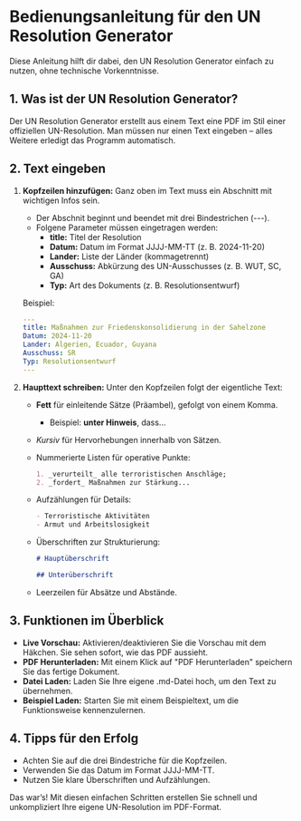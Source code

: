 # Bedienungsanleitung für den UN Resolution Generator

Diese Anleitung hilft dir dabei, den UN Resolution Generator einfach zu nutzen, ohne technische Vorkenntnisse.

## 1. Was ist der UN Resolution Generator?

Der UN Resolution Generator erstellt aus einem Text eine PDF im Stil einer offiziellen UN-Resolution. Man müssen nur einen Text eingeben – alles Weitere erledigt das Programm automatisch.

## 2. Text eingeben

1. **Kopfzeilen hinzufügen:** Ganz oben im Text muss ein Abschnitt mit wichtigen Infos sein.

   - Der Abschnit beginnt und beendet mit drei Bindestrichen (---).
   - Folgene Parameter müssen eingetragen werden:
     - **title:** Titel der Resolution
     - **Datum:** Datum im Format JJJJ-MM-TT (z. B. 2024-11-20)
     - **Lander:** Liste der Länder (kommagetrennt)
     - **Ausschuss:** Abkürzung des UN-Ausschusses (z. B. WUT, SC, GA)
     - **Typ:** Art des Dokuments (z. B. Resolutionsentwurf)

   Beispiel:

   ```yaml
   ---
   title: Maßnahmen zur Friedenskonsolidierung in der Sahelzone
   Datum: 2024-11-20
   Lander: Algerien, Ecuador, Guyana
   Ausschuss: SR
   Typ: Resolutionsentwurf
   ---
   ```

2. **Haupttext schreiben:** Unter den Kopfzeilen folgt der eigentliche Text:

   - **Fett** für einleitende Sätze (Präambel), gefolgt von einem Komma.
     - Beispiel: **unter Hinweis**, dass...
   - _Kursiv_ für Hervorhebungen innerhalb von Sätzen.
   - Nummerierte Listen für operative Punkte:
     ```markdown
     1. _verurteilt_ alle terroristischen Anschläge;
     2. _fordert_ Maßnahmen zur Stärkung...
     ```
   - Aufzählungen für Details:
     ```markdown
     - Terroristische Aktivitäten
     - Armut und Arbeitslosigkeit
     ```
   - Überschriften zur Strukturierung:

     ```markdown
     # Hauptüberschrift

     ## Unterüberschrift
     ```

   - Leerzeilen für Absätze und Abstände.

## 3. Funktionen im Überblick

- **Live Vorschau:** Aktivieren/deaktivieren Sie die Vorschau mit dem Häkchen. Sie sehen sofort, wie das PDF aussieht.
- **PDF Herunterladen:** Mit einem Klick auf "PDF Herunterladen" speichern Sie das fertige Dokument.
- **Datei Laden:** Laden Sie Ihre eigene .md-Datei hoch, um den Text zu übernehmen.
- **Beispiel Laden:** Starten Sie mit einem Beispieltext, um die Funktionsweise kennenzulernen.

## 4. Tipps für den Erfolg

- Achten Sie auf die drei Bindestriche für die Kopfzeilen.
- Verwenden Sie das Datum im Format JJJJ-MM-TT.
- Nutzen Sie klare Überschriften und Aufzählungen.

Das war’s! Mit diesen einfachen Schritten erstellen Sie schnell und unkompliziert Ihre eigene UN-Resolution im PDF-Format.
